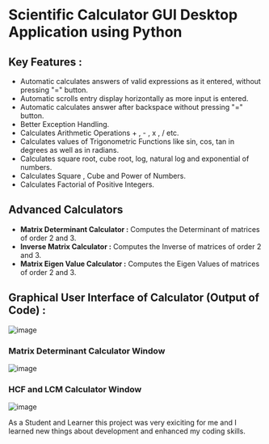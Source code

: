 # Scientific Calculator GUI Desktop Application using Python
## Key Features :
- Automatic calculates answers of valid expressions as it entered, without pressing "=" button.
- Automatic scrolls entry display horizontally as more input is entered.
- Automatic calculates answer after backspace without pressing "=" button.
- Better Exception Handling.
- Calculates Arithmetic Operations + , - , x , / etc.
- Calculates values of Trigonometric Functions like sin, cos, tan in degrees as well as in radians.
- Calculates square root, cube root, log, natural log and exponential of numbers.
- Calculates Square , Cube and Power of Numbers.
- Calculates Factorial of Positive Integers.

## Advanced Calculators 
- **Matrix Determinant Calculator :** Computes the Determinant of matrices of order 2 and 3.
- **Inverse Matrix Calculator  :** Computes the Inverse of matrices of order 2 and 3.
- **Matrix Eigen Value Calculator :** Computes the Eigen Values of matrices of order 2 and 3.

## Graphical User Interface of Calculator (Output of Code) :
![image](https://github.com/Param-Sahu/Scientific_Calculator_GUI_Python/assets/147901491/aa97033c-7c2e-4870-bc9f-c66125a6c8de)

### Matrix Determinant Calculator Window
![image](https://github.com/Param-Sahu/Scientific_Calculator_GUI_Python/assets/147901491/741beeae-ed9c-454f-a958-293495f792fb)

### HCF and LCM Calculator Window
![image](https://github.com/Param-Sahu/Scientific_Calculator_GUI_Python/assets/147901491/1c38f843-7763-4c9f-8bbc-a65a06109d77)


As a Student and Learner this project was very exiciting for me and I learned new things about development and enhanced my coding skills.

